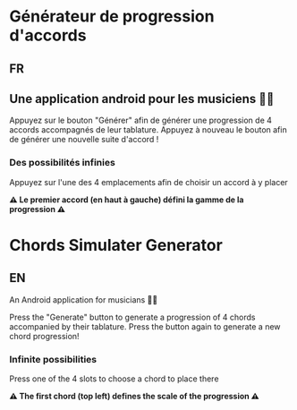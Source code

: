 # Générateur de progression d'accords

## FR 
## Une application android pour les musiciens 🎹🎸

Appuyez sur le bouton "Générer" afin de générer une progression de 4 accords accompagnés de leur tablature.
Appuyez à nouveau le bouton afin de générer une nouvelle suite d'accord ! 

### Des possibilités infinies 

Appuyez sur l'une des 4 emplacements afin de choisir un accord à y placer

**⚠️ Le premier accord (en haut à gauche) défini la gamme de la progression ⚠️**



# Chords Simulater Generator
## EN
 An Android application for musicians 🎹🎸

Press the "Generate" button to generate a progression of 4 chords accompanied by their tablature.
Press the button again to generate a new chord progression! 

### Infinite possibilities 

Press one of the 4 slots to choose a chord to place there

**⚠️ The first chord (top left) defines the scale of the progression  ⚠️**
